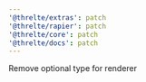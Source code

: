 ```yaml
---
'@threlte/extras': patch
'@threlte/rapier': patch
'@threlte/core': patch
'@threlte/docs': patch
---
```


Remove optional type for renderer
